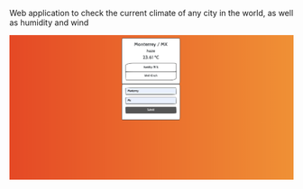 Web application to check the current climate of any city in the world, as well as humidity and wind

![screen1](/weatherapp.png)
